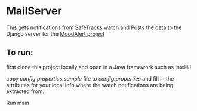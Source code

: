 # MailServer

This gets notifications from SafeTracks watch and Posts the data to the Django server 
for the [MoodAlert project](https://github.com/falon3/Ashbourne)

## To run:    
first clone this project locally and open in a Java framework such as intelliJ        

copy <i>config.properties.sample</i> file to <i>config.properties</i> and fill in 
the attributes for your local info where the watch notifications are being extracted from.    

Run main    
